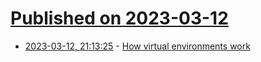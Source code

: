 # [Published on 2023-03-12](index.md)

* [2023-03-12, 21:13:25](https://lobste.rs/s/ypbrf6/how_virtual_environments_work) - [How virtual environments work](https://snarky.ca/how-virtual-environments-work/)
